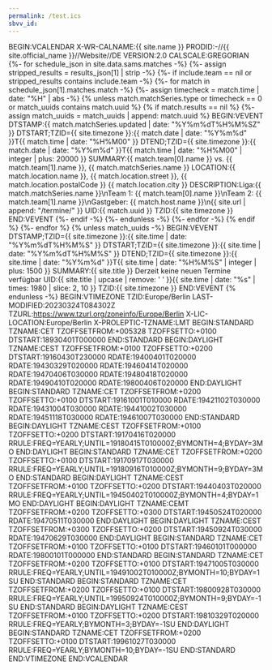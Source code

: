 ```yaml
---
permalink: /test.ics
sbvv_id:
---
```


BEGIN:VCALENDAR
X-WR-CALNAME:{{ site.name }}
PRODID:-//{{ site.official_name }}//Website//DE
VERSION:2.0
CALSCALE:GREGORIAN
{%- for schedule_json in site.data.sams.matches -%}
    {%- assign stripped_results = results_json[1] | strip -%}
    {%- if include.team == nil or stripped_results contains include.team -%}
        {%- for match in schedule_json[1].matches.match -%}
            {%- assign timecheck = match.time | date: "%H" | abs -%}
            {% unless match.matchSeries.type or timecheck == 0 or match_uuids contains match.uuid %}
            {% if match.results == nil %}
            {%- assign match_uuids = match_uuids | append: match.uuid %}
BEGIN:VEVENT
DTSTAMP:{{ match.matchSeries.updated | date: "%Y%m%dT%H%M%SZ" }}
DTSTART;TZID={{ site.timezone }}:{{ match.date | date: "%Y%m%d" }}T{{ match.time | date: "%H%M00" }}
DTEND;TZID={{ site.timezone }}:{{ match.date | date: "%Y%m%d" }}T{{ match.time | date: "%H%M00" | integer | plus: 20000 }}
SUMMARY:{{ match.team[0].name }} vs. {{ match.team[1].name }}\, {{ match.matchSeries.name }}
LOCATION:{{ match.location.name }}\, {{ match.location.street }}\, {{ match.location.postalCode }} {{ match.location.city }}
DESCRIPTION:Liga:{{ match.matchSeries.name }}\nTeam 1: {{ match.team[0].name }}\nTeam 2: {{ match.team[1].name }}\nGastgeber: {{ match.host.name }}\n{{ site.url | append: "/termine/" }}
UID:{{ match.uuid }}
TZID:{{ site.timezone }}
END:VEVENT
            {%- endif -%}
            {%- endunless -%}
        {%- endfor -%}
    {% endif %}
{%- endfor %}
{% unless match_uuids -%}
BEGIN:VEVENT
DTSTAMP;TZID={{ site.timezone }}:{{ site.time | date: "%Y%m%dT%H%M%S" }}
DTSTART;TZID={{ site.timezone }}:{{ site.time | date: "%Y%m%dT%H%M%S" }}
DTEND;TZID={{ site.timezone }}:{{ site.time | date: "%Y%m%d" }}T{{ site.time | date: "%H%M%S" | integer | plus: 1500 }}
SUMMARY:{{ site.title }} Derzeit keine neuen Termine verfügbar
UID:{{ site.title | upcase | remove: ' ' }}{{ site.time | date: "%s" | times: 1980 | slice: 2, 10 }}
TZID:{{ site.timezone }}
END:VEVENT
{% endunless -%}
BEGIN:VTIMEZONE
TZID:Europe/Berlin
LAST-MODIFIED:20230324T084302Z
TZURL:https://www.tzurl.org/zoneinfo/Europe/Berlin
X-LIC-LOCATION:Europe/Berlin
X-PROLEPTIC-TZNAME:LMT
BEGIN:STANDARD
TZNAME:CET
TZOFFSETFROM:+005328
TZOFFSETTO:+0100
DTSTART:18930401T000000
END:STANDARD
BEGIN:DAYLIGHT
TZNAME:CEST
TZOFFSETFROM:+0100
TZOFFSETTO:+0200
DTSTART:19160430T230000
RDATE:19400401T020000
RDATE:19430329T020000
RDATE:19460414T020000
RDATE:19470406T030000
RDATE:19480418T020000
RDATE:19490410T020000
RDATE:19800406T020000
END:DAYLIGHT
BEGIN:STANDARD
TZNAME:CET
TZOFFSETFROM:+0200
TZOFFSETTO:+0100
DTSTART:19161001T010000
RDATE:19421102T030000
RDATE:19431004T030000
RDATE:19441002T030000
RDATE:19451118T030000
RDATE:19461007T030000
END:STANDARD
BEGIN:DAYLIGHT
TZNAME:CEST
TZOFFSETFROM:+0100
TZOFFSETTO:+0200
DTSTART:19170416T020000
RRULE:FREQ=YEARLY;UNTIL=19180415T010000Z;BYMONTH=4;BYDAY=3MO
END:DAYLIGHT
BEGIN:STANDARD
TZNAME:CET
TZOFFSETFROM:+0200
TZOFFSETTO:+0100
DTSTART:19170917T030000
RRULE:FREQ=YEARLY;UNTIL=19180916T010000Z;BYMONTH=9;BYDAY=3MO
END:STANDARD
BEGIN:DAYLIGHT
TZNAME:CEST
TZOFFSETFROM:+0100
TZOFFSETTO:+0200
DTSTART:19440403T020000
RRULE:FREQ=YEARLY;UNTIL=19450402T010000Z;BYMONTH=4;BYDAY=1MO
END:DAYLIGHT
BEGIN:DAYLIGHT
TZNAME:CEMT
TZOFFSETFROM:+0200
TZOFFSETTO:+0300
DTSTART:19450524T020000
RDATE:19470511T030000
END:DAYLIGHT
BEGIN:DAYLIGHT
TZNAME:CEST
TZOFFSETFROM:+0300
TZOFFSETTO:+0200
DTSTART:19450924T030000
RDATE:19470629T030000
END:DAYLIGHT
BEGIN:STANDARD
TZNAME:CET
TZOFFSETFROM:+0100
TZOFFSETTO:+0100
DTSTART:19460101T000000
RDATE:19800101T000000
END:STANDARD
BEGIN:STANDARD
TZNAME:CET
TZOFFSETFROM:+0200
TZOFFSETTO:+0100
DTSTART:19471005T030000
RRULE:FREQ=YEARLY;UNTIL=19491002T010000Z;BYMONTH=10;BYDAY=1SU
END:STANDARD
BEGIN:STANDARD
TZNAME:CET
TZOFFSETFROM:+0200
TZOFFSETTO:+0100
DTSTART:19800928T030000
RRULE:FREQ=YEARLY;UNTIL=19950924T010000Z;BYMONTH=9;BYDAY=-1SU
END:STANDARD
BEGIN:DAYLIGHT
TZNAME:CEST
TZOFFSETFROM:+0100
TZOFFSETTO:+0200
DTSTART:19810329T020000
RRULE:FREQ=YEARLY;BYMONTH=3;BYDAY=-1SU
END:DAYLIGHT
BEGIN:STANDARD
TZNAME:CET
TZOFFSETFROM:+0200
TZOFFSETTO:+0100
DTSTART:19961027T030000
RRULE:FREQ=YEARLY;BYMONTH=10;BYDAY=-1SU
END:STANDARD
END:VTIMEZONE
END:VCALENDAR